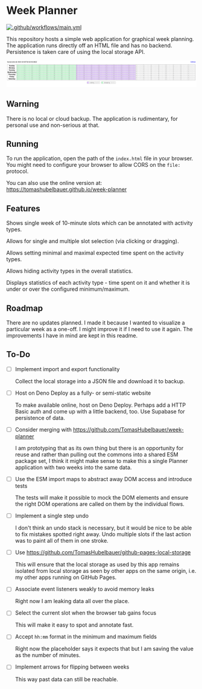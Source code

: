 # Week Planner

[![.github/workflows/main.yml](https://github.com/TomasHubelbauer/week-planner/actions/workflows/main.yml/badge.svg)](https://github.com/TomasHubelbauer/week-planner/actions/workflows/main.yml)

This repository hosts a simple web application for graphical week planning.
The application runs directly off an HTML file and has no backend.
Persistence is taken care of using the local storage API.

![](screenshot.png)

## Warning

There is no local or cloud backup.
The application is rudimentary, for personal use and non-serious at that.

## Running

To run the application, open the path of the `index.html` file in your browser.
You might need to configure your browser to allow CORS on the `file:` protocol.

You can also use the online version at:
https://tomashubelbauer.github.io/week-planner

## Features

Shows single week of 10-minute slots which can be annotated with activity types.

Allows for single and multiple slot selection (via clicking or dragging).

Allows setting minimal and maximal expected time spent on the activity types.

Allows hiding activity types in the overall statistics.

Displays statistics of each activity type - time spent on it and whether it is
under or over the configured minimum/maximum.

## Roadmap

There are no updates planned.
I made it because I wanted to visualize a particular week as a one-off.
I might improve it if I need to use it again.
The improvements I have in mind are kept in this readme.

## To-Do

- [ ] Implement import and export functionality

  Collect the local storage into a JSON file and download it to backup.

- [ ] Host on Deno Deploy as a fully- or semi-static website

  To make available online, host on Deno Deploy.
  Perhaps add a HTTP Basic auth and come up with a little backend, too.
  Use Supabase for persistence of data.

- [ ] Consider merging with https://github.com/TomasHubelbauer/week-planner

  I am prototyping that as its own thing but there is an opportunity for reuse
  and rather than pulling out the commons into a shared ESM package set, I think
  it might make sense to make this a single Planner application with two weeks
  into the same data.

- [ ] Use the ESM import maps to abstract away DOM access and introduce tests

  The tests will make it possible to mock the DOM elements and ensure the right
  DOM operations are called on them by the individual flows.

- [ ] Implement a single step undo

  I don't think an undo stack is necessary, but it would be nice to be able to
  fix mistakes spotted right away.
  Undo multiple slots if the last action was to paint all of them in one stroke.

- [ ] Use https://github.com/TomasHubelbauer/github-pages-local-storage

  This will ensure that the local storage as used by this app remains isolated
  from local storage as seen by other apps on the same origin, i.e. my other
  apps running on GitHub Pages.

- [ ] Associate event listeners weakly to avoid memory leaks

  Right now I am leaking data all over the place.

- [ ] Select the current slot when the browser tab gains focus

  This will make it easy to spot and annotate fast.

- [ ] Accept `hh:mm` format in the minimum and maximum fields

  Right now the placeholder says it expects that but I am saving the value as
  the number of minutes.

- [ ] Implement arrows for flipping between weeks

  This way past data can still be reachable.
